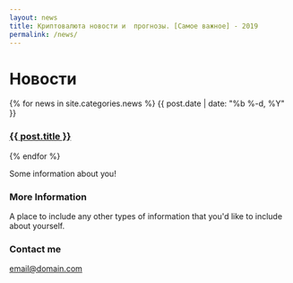 ```yaml
---
layout: news
title: Криптовалюта новости и  прогнозы. [Самое важное] - 2019
permalink: /news/
---
```


<h1>Новости</h1>
{% for news in site.categories.news %}
    <time>{{ post.date | date: "%b %-d, %Y" }}</time>
    <h3><a href="{{ post.url | prepend: site.baseurl }}">{{ post.title }}</a></h3>
{% endfor %}



Some information about you!

### More Information

A place to include any other types of information that you'd like to include about yourself.

### Contact me

[email@domain.com](mailto:email@domain.com)